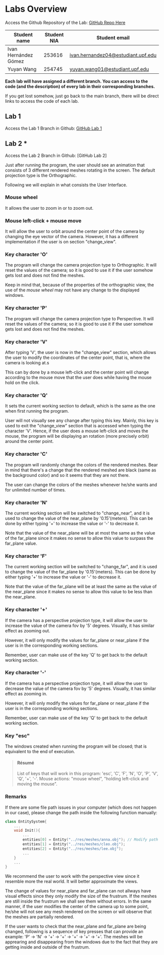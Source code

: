#  Labs Overview

Access the Github Repository of the Lab: [GitHub Repo Here](https://github.com/yuyanwang03/ComputerGraphics)

| Student name | Student NIA | Student email |
| --- | --- | --- |
| Ivan Hernández Gómez | 253616 | ivan.hernandez04@estudiant.upf.edu |
| Yuyan Wang | 254745 | yuyan.wang01@estudiant.upf.edu |

**Each lab will have assigned a different branch. You can access to the code (and the description) of every lab in their corresponding branches.**

If you get lost somehow, just go back to the main branch, there will be direct links to access the code of each lab.

## Lab 1

Access the Lab 1 Branch in Github: [GitHub Lab 1](https://github.com/yuyanwang03/ComputerGraphics/tree/Lab1)

## Lab 2 *

Access the Lab 2 Branch in Github: [GitHub Lab 2]

Just after running the program, the user should see an animation that consists of 3 different rendered meshes rotating in the screen. The default projection type is the Orthographic.

Following we will explain in what consists the User Interface.

### **Mouse wheel**

It allows the user to zoom in or to zoom out.

### **Mouse left-click + mouse move**

It will allow the user to orbit around the center point of the camera by changing the eye vector of the camera. However, it has a different implementation if the user is on section "change_view".

### **Key character 'O'**

The program will change the camera projection type to Orthographic. It will reset the values of the camera; so it is good to use it if the user somehow gets lost and does not find the meshes.

Keep in mind that, because of the properties of the orthographic view, the use of the *mouse wheel* may not have any change to the displayed windows.

### **Key character 'P'**

The program will change the camera projection type to Perspective. It will reset the values of the camera; so it is good to use it if the user somehow gets lost and does not find the meshes.

### **Key character 'V'**

After typing 'V', the user is now in the "change_view" section, which allows the user to modify the coordinates of the center point, that is, where the camera is looking at.s

This can by done by a mouse left-click and the center point will change according to the mouse move that the user does while having the mouse hold on the click.

### **Key character 'Q'**

It sets the current working section to default, which is the same as the one when first running the program. 

User will not visually see any change after typing this key. Mainly, this key is used to exit the "change_view" section that is accessed when typing the character 'V'. Hence, if the user does a mouse left-click and moves the mouse, the program will be displaying an rotation (more precisely orbit) around the center point.

### **Key character 'C'**

The program will randomly change the colors of the rendered meshes. Bear in mind that there's a change that the rendered meshed are black (same as the background color) and so it seems that they are not there.

The user can change the colors of the meshes whenever he/she wants and for unlimited number of times.

### **Key character 'N'**

The current working section will be switched to "change_near", and it is used to change the value of the near_plane by '0.15'(meters). This can be done by either typing '+' to increase the value or '-' to decrease it.

Note that the value of the near_plane will be at most the same as the value of the far_plane since it makes no sense to allow this value to surpass the far_plane value.

### **Key character 'F'**

The current working section will be switched to "change_far", and it is used to change the value of the far_plane by '0.15'(meters). This can be done by either typing '+' to increase the value or '-' to decrease it.

Note that the value of the far_plane will be at least the same as the value of the near_plane since it makes no sense to allow this value to be less than the near_plane.

### **Key character '+'**

If the camera has a perspective projection type, it will allow the user to increase the value of the camera fov by '5' degrees. Visually, it has similar effect as zooming out.

However, it will only modify the values for far_plane or near_plane if the user is in the corresponding working sections.

Remember, user can make use of the key 'Q' to get back to the default working section.

### **Key character '-'**

If the camera has a perspective projection type, it will allow the user to decrease the value of the camera fov by '5' degrees. Visually, it has similar effect as zooming in.

However, it will only modify the values for far_plane or near_plane if the user is in the corresponding working sections.

Remember, user can make use of the key 'Q' to get back to the default working section.

### **Key "esc"**

The windows created when running the program will be closed; that is equivalent to the end of execution.

> #### Résumé
> List of keys that will work in this program: 'esc', 'C', 'F', 'N', 'O', 'P', 'V', 'Q', '+', '-'. Mouse actions: "mouse wheel", "holding left-click and moving the mouse".

### Remarks

If there are some file path issues in your computer (which does not happen in our case), please change the path inside the following function manually:

```c++
class EntitySystem{
    ...
    void Init(){
        ...
        entities[0] = Entity("../res/meshes/anna.obj"); // Modify path
        entities[1] = Entity("../res/meshes/cleo.obj");
        entities[2] = Entity("../res/meshes/lee.obj");
        ...
    }
    ...
}
```

We recommend the user to work with the perspective view since it resemble more the real world. It will better approximate the views.

The change of values for near_plane and far_plane can not allways have visual effects since they only modify the size of the frustrum. If the meshes are still inside the frustrum we shall see them without errors. In the same manner, if the user modifies the center of the camera up to some point, he/she will not see any mesh rendered on the screen or will observe that the meshes are partially rendered. 

If the user wants to check that the near_plane and far_plane are being changed, following is a sequence of key presses that can provide an example: 'P' -> 'N' -> '+' -> '+' -> '+' -> '+' -> '+'. The meshes will be apprearing and disappearing from the windows due to the fact that they are getting inside and outside of the frustrum.



